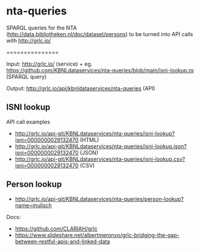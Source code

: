 # nta-queries
SPARQL queries for the NTA (http://data.bibliotheken.nl/doc/dataset/persons) to be turned into API calls with http://grlc.io/

===============

Input: http://grlc.io/ (service) + eg. https://github.com/KBNLdataservices/nta-queries/blob/main/isni-lookup.rq (SPARQL query)

Output: http://grlc.io/api/kbnldataservices/nta-queries (API)


## ISNI lookup
API call examples
- http://grlc.io/api-git/KBNLdataservices/nta-queries/isni-lookup?isni=0000000029132470 (HTML)
- http://grlc.io/api-git/KBNLdataservices/nta-queries/isni-lookup.json?isni=0000000029132470 (JSON)
- http://grlc.io/api-git/KBNLdataservices/nta-queries/isni-lookup.csv?isni=0000000029132470 (CSV)

## Person lookup
- http://grlc.io/api-git/KBNLdataservices/nta-queries/person-lookup?name=mulisch

Docs:
- https://github.com/CLARIAH/grlc
- https://www.slideshare.net/albertmeronyo/grlc-bridging-the-gap-between-restful-apis-and-linked-data

